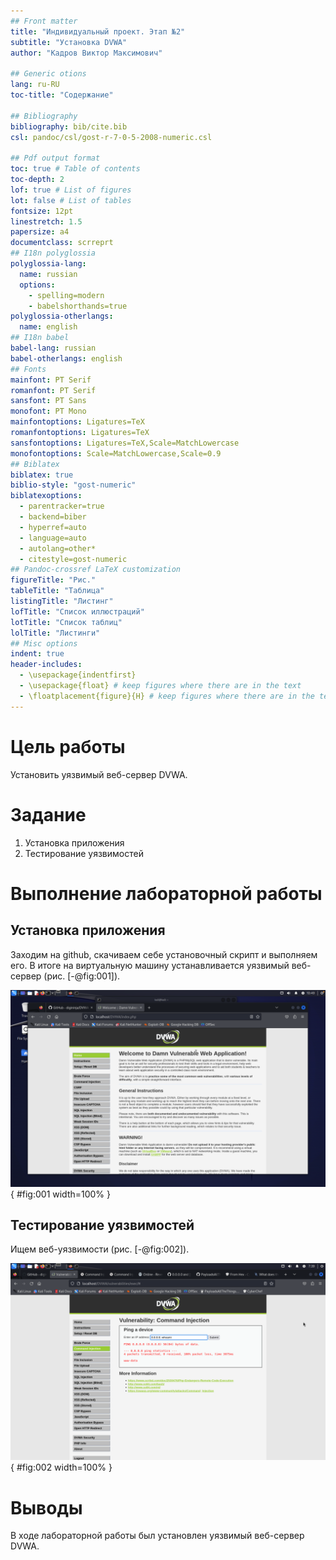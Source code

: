 ```yaml
---
## Front matter
title: "Индивидуальный проект. Этап №2"
subtitle: "Установка DVWA"
author: "Кадров Виктор Максимович"

## Generic otions
lang: ru-RU
toc-title: "Содержание"

## Bibliography
bibliography: bib/cite.bib
csl: pandoc/csl/gost-r-7-0-5-2008-numeric.csl

## Pdf output format
toc: true # Table of contents
toc-depth: 2
lof: true # List of figures
lot: false # List of tables
fontsize: 12pt
linestretch: 1.5
papersize: a4
documentclass: scrreprt
## I18n polyglossia
polyglossia-lang:
  name: russian
  options:
	- spelling=modern
	- babelshorthands=true
polyglossia-otherlangs:
  name: english
## I18n babel
babel-lang: russian
babel-otherlangs: english
## Fonts
mainfont: PT Serif
romanfont: PT Serif
sansfont: PT Sans
monofont: PT Mono
mainfontoptions: Ligatures=TeX
romanfontoptions: Ligatures=TeX
sansfontoptions: Ligatures=TeX,Scale=MatchLowercase
monofontoptions: Scale=MatchLowercase,Scale=0.9
## Biblatex
biblatex: true
biblio-style: "gost-numeric"
biblatexoptions:
  - parentracker=true
  - backend=biber
  - hyperref=auto
  - language=auto
  - autolang=other*
  - citestyle=gost-numeric
## Pandoc-crossref LaTeX customization
figureTitle: "Рис."
tableTitle: "Таблица"
listingTitle: "Листинг"
lofTitle: "Список иллюстраций"
lotTitle: "Список таблиц"
lolTitle: "Листинги"
## Misc options
indent: true
header-includes:
  - \usepackage{indentfirst}
  - \usepackage{float} # keep figures where there are in the text
  - \floatplacement{figure}{H} # keep figures where there are in the text
---
```


# Цель работы

Установить уязвимый веб-сервер DVWA.

# Задание

1. Установка приложения
2. Тестирование уязвимостей

# Выполнение лабораторной работы

## Установка приложения

Заходим на github, скачиваем себе установочный скрипт и выполняем его. В итоге на виртуальную машину устанавливается уязвимый веб-сервер (рис. [-@fig:001]).

![DVWA](image/pr-02-01.png){ #fig:001 width=100% }

## Тестирование уязвимостей

Ищем веб-уязвимости (рис. [-@fig:002]).

![Command injection](image/pr-02-02.png){ #fig:002 width=100% }

# Выводы

В ходе лабораторной работы был установлен уязвимый веб-сервер DVWA.